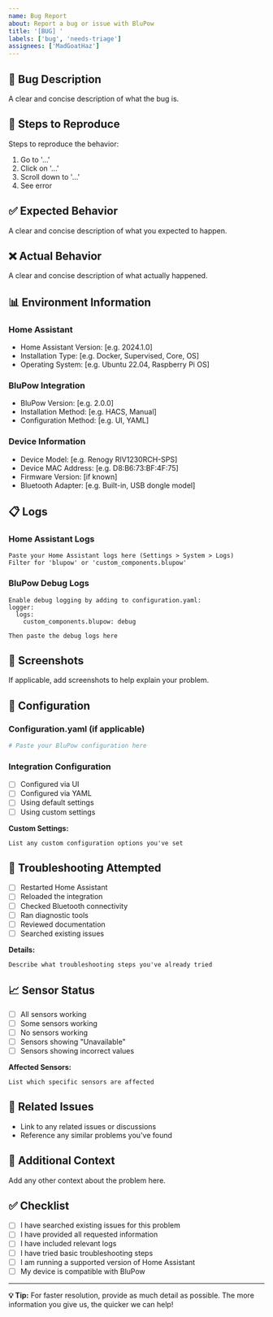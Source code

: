 ```yaml
---
name: Bug Report
about: Report a bug or issue with BluPow
title: '[BUG] '
labels: ['bug', 'needs-triage']
assignees: ['MadGoatHaz']
---
```


## 🐛 **Bug Description**
A clear and concise description of what the bug is.

## 🔄 **Steps to Reproduce**
Steps to reproduce the behavior:
1. Go to '...'
2. Click on '...'
3. Scroll down to '...'
4. See error

## ✅ **Expected Behavior**
A clear and concise description of what you expected to happen.

## ❌ **Actual Behavior**
A clear and concise description of what actually happened.

## 📊 **Environment Information**

### **Home Assistant**
- Home Assistant Version: [e.g. 2024.1.0]
- Installation Type: [e.g. Docker, Supervised, Core, OS]
- Operating System: [e.g. Ubuntu 22.04, Raspberry Pi OS]

### **BluPow Integration**
- BluPow Version: [e.g. 2.0.0]
- Installation Method: [e.g. HACS, Manual]
- Configuration Method: [e.g. UI, YAML]

### **Device Information**
- Device Model: [e.g. Renogy RIV1230RCH-SPS]
- Device MAC Address: [e.g. D8:B6:73:BF:4F:75]
- Firmware Version: [if known]
- Bluetooth Adapter: [e.g. Built-in, USB dongle model]

## 📋 **Logs**

### **Home Assistant Logs**
```
Paste your Home Assistant logs here (Settings > System > Logs)
Filter for 'blupow' or 'custom_components.blupow'
```

### **BluPow Debug Logs**
```
Enable debug logging by adding to configuration.yaml:
logger:
  logs:
    custom_components.blupow: debug

Then paste the debug logs here
```

## 📸 **Screenshots**
If applicable, add screenshots to help explain your problem.

## 🔧 **Configuration**

### **Configuration.yaml** (if applicable)
```yaml
# Paste your BluPow configuration here
```

### **Integration Configuration**
- [ ] Configured via UI
- [ ] Configured via YAML
- [ ] Using default settings
- [ ] Using custom settings

**Custom Settings:**
```
List any custom configuration options you've set
```

## 🧪 **Troubleshooting Attempted**
- [ ] Restarted Home Assistant
- [ ] Reloaded the integration
- [ ] Checked Bluetooth connectivity
- [ ] Ran diagnostic tools
- [ ] Reviewed documentation
- [ ] Searched existing issues

**Details:**
```
Describe what troubleshooting steps you've already tried
```

## 📈 **Sensor Status**
- [ ] All sensors working
- [ ] Some sensors working
- [ ] No sensors working
- [ ] Sensors showing "Unavailable"
- [ ] Sensors showing incorrect values

**Affected Sensors:**
```
List which specific sensors are affected
```

## 🔗 **Related Issues**
- Link to any related issues or discussions
- Reference any similar problems you've found

## 📝 **Additional Context**
Add any other context about the problem here.

## ✅ **Checklist**
- [ ] I have searched existing issues for this problem
- [ ] I have provided all requested information
- [ ] I have included relevant logs
- [ ] I have tried basic troubleshooting steps
- [ ] I am running a supported version of Home Assistant
- [ ] My device is compatible with BluPow

---

**💡 Tip:** For faster resolution, provide as much detail as possible. The more information you give us, the quicker we can help! 